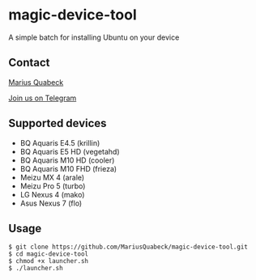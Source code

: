 # magic-device-tool
A simple batch for installing Ubuntu on your device

Contact
-------
[Marius Quabeck](mailto:misterq@ubuntu.com)

[Join us on Telegram](https://telegram.me/joinchat/A3LlWgiC4TQYX0epd9w8EQ)


Supported devices
----

- BQ Aquaris E4.5 (krillin)
- BQ Aquaris E5 HD (vegetahd)
- BQ Aquaris M10 HD (cooler)
- BQ Aquaris M10 FHD (frieza)
- Meizu MX 4 (arale)
- Meizu Pro 5 (turbo)
- LG Nexus 4 (mako)
- Asus Nexus 7 (flo)

Usage
-----
```
$ git clone https://github.com/MariusQuabeck/magic-device-tool.git
$ cd magic-device-tool
$ chmod +x launcher.sh
$ ./launcher.sh
```
